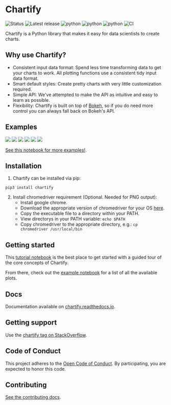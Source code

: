Chartify
========

![Status](https://img.shields.io/badge/Status-Beta-blue.svg)
![Latest release](https://img.shields.io/badge/Release-5.0.1-blue.svg "Latest release: 5.0.1")
![python](https://img.shields.io/badge/Python-3.9-blue.svg "Python 3.9")
![python](https://img.shields.io/badge/Python-3.10-blue.svg "Python 3.10")
![python](https://img.shields.io/badge/Python-3.11-blue.svg "Python 3.11")
![CI](https://github.com/spotify/chartify/workflows/Tox/badge.svg "Tox")

Chartify is a Python library that makes it easy for data scientists to create charts.

Why use Chartify?
-----------------

- Consistent input data format: Spend less time transforming data to get your charts to work. All plotting functions use a consistent tidy input data format.
- Smart default styles: Create pretty charts with very little customization required.
- Simple API: We've attempted to make the API as intuitive and easy to learn as possible.
- Flexibility: Chartify is built on top of [Bokeh](http://bokeh.pydata.org/en/latest/), so if you do need more control you can always fall back on Bokeh's API.

Examples
--------

![](https://raw.githubusercontent.com/spotify/chartify/master/docs/_static/chartify1.png)
![](https://raw.githubusercontent.com/spotify/chartify/master/docs/_static/chartify2.png)
![](https://raw.githubusercontent.com/spotify/chartify/master/docs/_static/chartify3.png)
![](https://raw.githubusercontent.com/spotify/chartify/master/docs/_static/chartify4.png)
![](https://raw.githubusercontent.com/spotify/chartify/master/docs/_static/chartify5.png)
![](https://raw.githubusercontent.com/spotify/chartify/master/docs/_static/chartify6.png)

[See this notebook for more examples!](</examples/Examples.ipynb>).

Installation
------------

1. Chartify can be installed via pip:

`pip3 install chartify`

2. Install chromedriver requirement (Optional. Needed for PNG output):
    - Install google chrome.
    - Download the appropriate version of chromedriver for your OS [here](https://sites.google.com/chromium.org/driver/).
    - Copy the executable file to a directory within your PATH.
	- View directorys in your PATH variable: `echo $PATH`
	- Copy chromedriver to the appropriate directory, e.g.: `cp chromedriver /usr/local/bin`

Getting started
---------------

This [tutorial notebook](https://github.com/spotify/chartify/blob/master/examples/Chartify%20Tutorial.ipynb) is the best place to get started with a guided tour of the core concepts of Chartify.

From there, check out the [example notebook](https://github.com/spotify/chartify/blob/master/examples/Examples.ipynb) for a list of all the available plots.

Docs
---------------

Documentation available on [chartify.readthedocs.io](https://chartify.readthedocs.io/en/latest/).

Getting support
---------------

Use the [chartify tag on StackOverflow](https://stackoverflow.com/questions/tagged/chartify).

Code of Conduct
---------------

This project adheres to the [Open Code of Conduct](https://github.com/spotify/code-of-conduct/blob/master/code-of-conduct.md). By participating, you are expected to honor this code.

Contributing
------------

[See the contributing docs](https://github.com/spotify/chartify/blob/master/CONTRIBUTING.rst).
